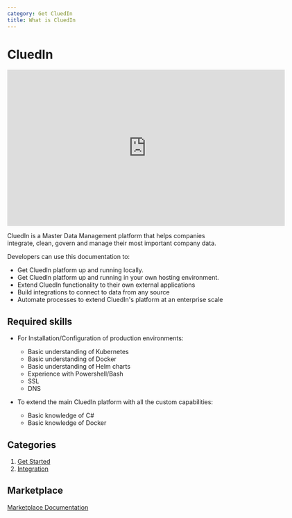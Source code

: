 ```yaml
---
category: Get CluedIn
title: What is CluedIn
---
```


# CluedIn

<iframe width="640" height="360" frameborder="0" allowfullscreen src="https://player.vimeo.com/video/312062542?controls=1"></iframe>

CluedIn is a Master Data Management platform that helps companies integrate, clean, govern and manage their most important company data.

Developers can use this documentation to:

- Get CluedIn platform up and running locally.
- Get CluedIn platform up and running in your own hosting environment.
- Extend CluedIn functionality to their own external applications
- Build integrations to connect to data from any source
- Automate processes to extend CluedIn's platform at an enterprise scale

## Required skills
- For Installation/Configuration of production environments:
    - Basic understanding of Kubernetes
    - Basic understanding of Docker
    - Basic understanding of Helm charts
    - Experience with Powershell/Bash
    - SSL
    - DNS

- To extend the main CluedIn platform with all the custom capabilities:
    - Basic knowledge of C#
    - Basic knowledge of Docker

## Categories

1. [Get Started](./docs/00-gettingStarted/0-Welcome-to-CluedIn.html)
2. [Integration](/docs/10-Integration/modify-integration.html)

## Marketplace

[Marketplace Documentation](/docs/90-MarketPlace/home.html)
